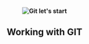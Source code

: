 <h4 align="center">
  <img alt="Git let's start" src="https://habrastorage.org/r/w780/getpro/habr/post_images/55e/4c7/551/55e4c75510c933abb382390fbd9501c6.jpg">
</h4>


<h2 align="center"> Working with GIT </h2>
